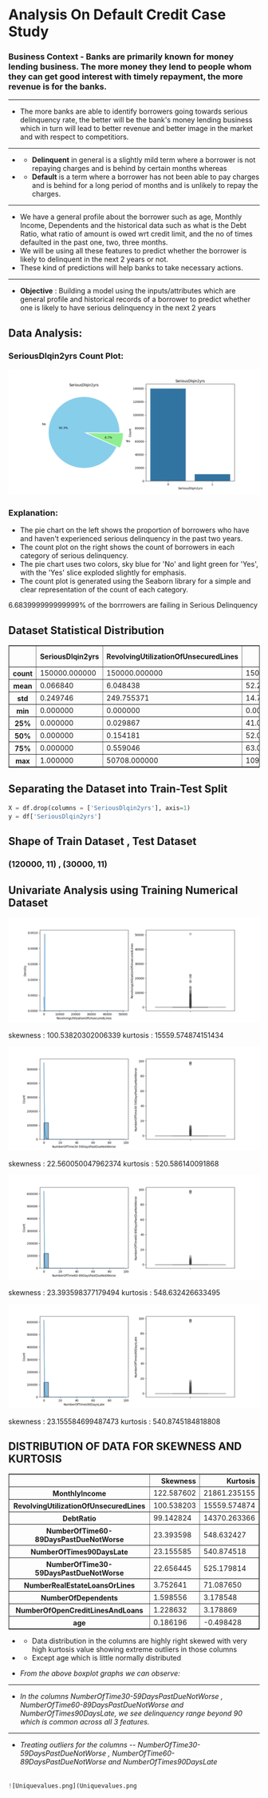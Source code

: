 # Analysis On Default Credit Case Study

### Business Context - Banks are primarily known for money lending business. The more money they lend to people whom they can get good interest with timely repayment, the more revenue is for the banks.
* **
* The more banks are able to identify borrowers going towards serious delinquency rate, the better will be the bank's money lending business which in turn will lead to better revenue and better image in the market and with respect to competitiors. 
* **
* * **Delinquent** in general is a slightly mild term where a borrower is not repaying charges and is behind by certain months whereas
* * **Default** is a term where a borrower has not been able to pay charges and is behind for a long period of months and is unlikely to repay the charges.
* **
* We have a general profile about the borrower such as age, Monthly Income, Dependents and the historical data such as what is the Debt Ratio, what ratio of amount is owed wrt credit limit, and the no of times defaulted in the past one, two, three months.
* We will be using all these features to predict whether the borrower is likely to delinquent in the next 2 years or not.
* These kind of predictions will help banks to take necessary actions.

***
* **Objective** : Building a model using the inputs/attributes which are general profile and historical records of a borrower to predict whether one is likely to have serious delinquency in the next 2 years 



## Data Analysis: 


### SeriousDlqin2yrs Count Plot:
![SeriousDlqin2yrs Count Plot](SeriousDlqin2yrs_countplot.png)

### Explanation:
- The pie chart on the left shows the proportion of borrowers who have and haven't experienced serious delinquency in the past two years.
- The count plot on the right shows the count of borrowers in each category of serious delinquency.
- The pie chart uses two colors, sky blue for 'No' and light green for 'Yes', with the 'Yes' slice exploded slightly for emphasis.
- The count plot is generated using the Seaborn library for a simple and clear representation of the count of each category.

6.683999999999999% of the borrrowers are failing in Serious Delinquency</p>


## Dataset Statistical Distribution


<table border="1" class="dataframe">
  <thead>
    <tr style="text-align: right;">
      <th></th>
      <th>SeriousDlqin2yrs</th>
      <th>RevolvingUtilizationOfUnsecuredLines</th>
      <th>age</th>
      <th>NumberOfTime30-59DaysPastDueNotWorse</th>
      <th>DebtRatio</th>
      <th>MonthlyIncome</th>
      <th>NumberOfOpenCreditLinesAndLoans</th>
      <th>NumberOfTimes90DaysLate</th>
      <th>NumberRealEstateLoansOrLines</th>
      <th>NumberOfTime60-89DaysPastDueNotWorse</th>
      <th>NumberOfDependents</th>
    </tr>
  </thead>
  <tbody>
    <tr>
      <th>count</th>
      <td>150000.000000</td>
      <td>150000.000000</td>
      <td>150000.000000</td>
      <td>150000.000000</td>
      <td>150000.000000</td>
      <td>1.202690e+05</td>
      <td>150000.000000</td>
      <td>150000.000000</td>
      <td>150000.000000</td>
      <td>150000.000000</td>
      <td>146076.000000</td>
    </tr>
    <tr>
      <th>mean</th>
      <td>0.066840</td>
      <td>6.048438</td>
      <td>52.295207</td>
      <td>0.421033</td>
      <td>353.005076</td>
      <td>6.670221e+03</td>
      <td>8.452760</td>
      <td>0.265973</td>
      <td>1.018240</td>
      <td>0.240387</td>
      <td>0.757222</td>
    </tr>
    <tr>
      <th>std</th>
      <td>0.249746</td>
      <td>249.755371</td>
      <td>14.771866</td>
      <td>4.192781</td>
      <td>2037.818523</td>
      <td>1.438467e+04</td>
      <td>5.145951</td>
      <td>4.169304</td>
      <td>1.129771</td>
      <td>4.155179</td>
      <td>1.115086</td>
    </tr>
    <tr>
      <th>min</th>
      <td>0.000000</td>
      <td>0.000000</td>
      <td>0.000000</td>
      <td>0.000000</td>
      <td>0.000000</td>
      <td>0.000000e+00</td>
      <td>0.000000</td>
      <td>0.000000</td>
      <td>0.000000</td>
      <td>0.000000</td>
      <td>0.000000</td>
    </tr>
    <tr>
      <th>25%</th>
      <td>0.000000</td>
      <td>0.029867</td>
      <td>41.000000</td>
      <td>0.000000</td>
      <td>0.175074</td>
      <td>3.400000e+03</td>
      <td>5.000000</td>
      <td>0.000000</td>
      <td>0.000000</td>
      <td>0.000000</td>
      <td>0.000000</td>
    </tr>
    <tr>
      <th>50%</th>
      <td>0.000000</td>
      <td>0.154181</td>
      <td>52.000000</td>
      <td>0.000000</td>
      <td>0.366508</td>
      <td>5.400000e+03</td>
      <td>8.000000</td>
      <td>0.000000</td>
      <td>1.000000</td>
      <td>0.000000</td>
      <td>0.000000</td>
    </tr>
    <tr>
      <th>75%</th>
      <td>0.000000</td>
      <td>0.559046</td>
      <td>63.000000</td>
      <td>0.000000</td>
      <td>0.868254</td>
      <td>8.249000e+03</td>
      <td>11.000000</td>
      <td>0.000000</td>
      <td>2.000000</td>
      <td>0.000000</td>
      <td>1.000000</td>
    </tr>
    <tr>
      <th>max</th>
      <td>1.000000</td>
      <td>50708.000000</td>
      <td>109.000000</td>
      <td>98.000000</td>
      <td>329664.000000</td>
      <td>3.008750e+06</td>
      <td>58.000000</td>
      <td>98.000000</td>
      <td>54.000000</td>
      <td>98.000000</td>
      <td>20.000000</td>
    </tr>
  </tbody>
</table>
</div>






## Separating the Dataset into Train-Test Split

```python
X = df.drop(columns = ['SeriousDlqin2yrs'], axis=1)
y = df['SeriousDlqin2yrs']
```

## Shape of Train Dataset , Test Dataset
 ###   (120000, 11) , (30000, 11)


## Univariate Analysis using Training Numerical Dataset





    
![RevolvingUtilizationOfUnsecuredLines_hist_boxplot.png](RevolvingUtilizationOfUnsecuredLines_hist_boxplot.png)

skewness :  100.53820302006339
kurtosis :  15559.574874151434


![hist_boxplot_30_59.png](hist_boxplot_30_59.png)

skewness :  22.560050047962374
kurtosis :  520.586140091868


![hist_boxplot_60_89.png](hist_boxplot_60_89.png)

skewness :  23.393598377179494
kurtosis :  548.632426633495

![hist_boxplot_90_days_late.png](hist_boxplot_90_days_late.png)

skewness :  23.155584699487473
kurtosis :  540.8745184818808


## DISTRIBUTION OF DATA FOR SKEWNESS AND KURTOSIS

<table border="1" class="dataframe">
  <thead>
    <tr style="text-align: right;">
      <th></th>
      <th>Skewness</th>
      <th>Kurtosis</th>
    </tr>
  </thead>
  <tbody>
    <tr>
      <th>MonthlyIncome</th>
      <td>122.587602</td>
      <td>21861.235155</td>
    </tr>
    <tr>
      <th>RevolvingUtilizationOfUnsecuredLines</th>
      <td>100.538203</td>
      <td>15559.574874</td>
    </tr>
    <tr>
      <th>DebtRatio</th>
      <td>99.142824</td>
      <td>14370.263366</td>
    </tr>
    <tr>
      <th>NumberOfTime60-89DaysPastDueNotWorse</th>
      <td>23.393598</td>
      <td>548.632427</td>
    </tr>
    <tr>
      <th>NumberOfTimes90DaysLate</th>
      <td>23.155585</td>
      <td>540.874518</td>
    </tr>
    <tr>
      <th>NumberOfTime30-59DaysPastDueNotWorse</th>
      <td>22.656445</td>
      <td>525.179814</td>
    </tr>
    <tr>
      <th>NumberRealEstateLoansOrLines</th>
      <td>3.752641</td>
      <td>71.087650</td>
    </tr>
    <tr>
      <th>NumberOfDependents</th>
      <td>1.598556</td>
      <td>3.178548</td>
    </tr>
    <tr>
      <th>NumberOfOpenCreditLinesAndLoans</th>
      <td>1.228632</td>
      <td>3.178869</td>
    </tr>
    <tr>
      <th>age</th>
      <td>0.186196</td>
      <td>-0.498428</td>
    </tr>
  </tbody>
</table>
</div>

* * Data distribution in the columns are highly right skewed with very high kurtosis value showing extreme outliers in those columns
* * Except age which is little normally distributed

* *From the above boxplot graphs we can observe:*
* **
* *In the columns NumberOfTime30-59DaysPastDueNotWorse , NumberOfTime60-89DaysPastDueNotWorse and NumberOfTimes90DaysLate, we see delinquency range beyond 90 which is common across all 3 features.*
* **
* *Treating outliers for the columns  -- NumberOfTime30-59DaysPastDueNotWorse , NumberOfTime60-89DaysPastDueNotWorse and NumberOfTimes90DaysLate*





```python

![Uniquevalues.png](Uniquevalues.png

